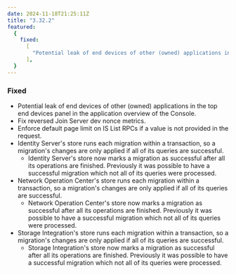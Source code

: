 ```yaml
---
date: 2024-11-18T21:25:11Z
title: "3.32.2"
featured:
  {
    fixed:
      [
        "Potential leak of end devices of other (owned) applications in the top end devices panel in the application overview of the Console.",
      ],
  }
---
```


### Fixed

- Potential leak of end devices of other (owned) applications in the top end devices panel in the application overview of the Console.
- Fix reversed Join Server dev nonce metrics.
- Enforce default page limit on IS List RPCs if a value is not provided in the request.
- Identity Server's store runs each migration within a transaction, so a migration's changes are only applied if all of its queries are successful.
  - Identity Server's store now marks a migration as successful after all its operations are finished. Previously it was possible to have a successful migration which not all of its queries were processed.
- Network Operation Center's store runs each migration within a transaction, so a migration's changes are only applied if all of its queries are successful.
  - Network Operation Center's store now marks a migration as successful after all its operations are finished. Previously it was possible to have a successful migration which not all of its queries were processed.
- Storage Integration's store runs each migration within a transaction, so a migration's changes are only applied if all of its queries are successful.
  - Storage Integration's store now marks a migration as successful after all its operations are finished. Previously it was possible to have a successful migration which not all of its queries were processed.
